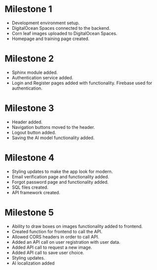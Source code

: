 # Milestone 1
- Development environment setup.
- DigitalOcean Spaces connected to the backend.
- Corn leaf images uploaded to DigitalOcean Spaces.
- Homepage and training page created.

# Milestone 2
- Sphinx module added.
- Authentication service added.
- Login and Register pages added with functionality. Firebase used for authentication.

# Milestone 3
- Header added.
- Navigation buttons moved to the header.
- Logout button added.
- Saving the AI model functionality added.

# Milestone 4
- Styling updates to make the app look for modern.
- Email verification page and functionality added.
- Forgot password page and functionality added.
- SQL files created.
- API framework created.

# Milestone 5
- Ability to draw boxes on images functionality added to frontend.
- Created function for frontend to call the API.
- Allowed CORS headers in order to call API.
- Added an API call on user registration with user data.
- Added API call to request a new image.
- Added API call to save user choice.
- Styling updates.
- AI localization added

